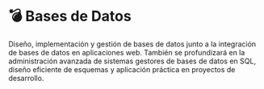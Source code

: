 # 💣 Bases de Datos

Diseño, implementación y gestión de bases de datos junto a la integración de bases de datos en aplicaciones web.
También se profundizará en la administración avanzada de sistemas gestores de bases de datos en SQL, diseño eficiente de esquemas y aplicación práctica en proyectos de desarrollo.
